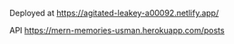 Deployed at https://agitated-leakey-a00092.netlify.app/

API https://mern-memories-usman.herokuapp.com/posts